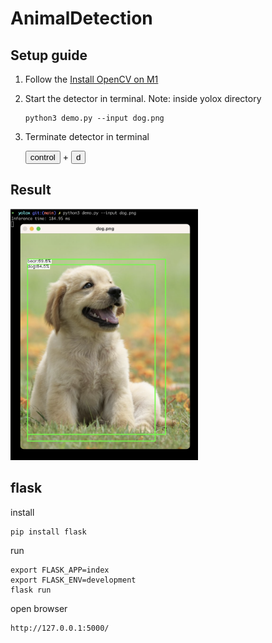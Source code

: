 # AnimalDetection

## Setup guide
1. Follow the [Install OpenCV on M1](./M1OpenCVInstall.md)

2. Start the detector in terminal. Note: inside yolox directory
    ```
    python3 demo.py --input dog.png
    ```
3. Terminate detector in terminal

    <button name="shift">control</button> + <button name="shift">d</button>

## Result
<img src="./yolox/result.png" width="300" />

## flask
install
```
pip install flask
```

run
```
export FLASK_APP=index
export FLASK_ENV=development
flask run
```

open browser
```
http://127.0.0.1:5000/
```